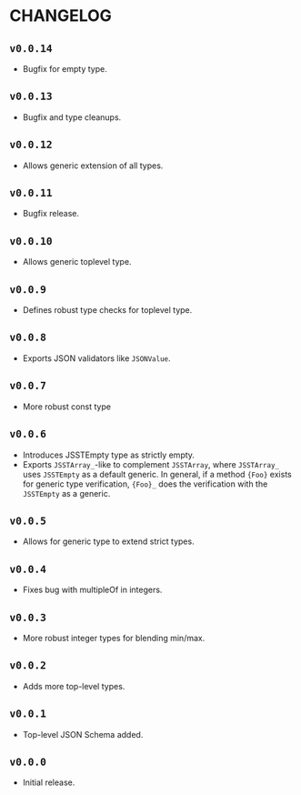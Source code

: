 # CHANGELOG

## `v0.0.14`

* Bugfix for empty type.

## `v0.0.13`

* Bugfix and type cleanups.

## `v0.0.12`

* Allows generic extension of all types.

## `v0.0.11`

* Bugfix release.

## `v0.0.10`

* Allows generic toplevel type.

## `v0.0.9`

* Defines robust type checks for toplevel type.

## `v0.0.8`

* Exports JSON validators like `JSONValue`.

## `v0.0.7`

* More robust const type

## `v0.0.6`

* Introduces JSSTEmpty type as strictly empty.
* Exports `JSSTArray_`-like to complement `JSSTArray`, where `JSSTArray_` uses `JSSTEmpty` as a default generic. In general, if a method `{Foo}` exists for generic type verification, `{Foo}_` does the verification with the `JSSTEmpty` as a generic. 

## `v0.0.5`

* Allows for generic type to extend strict types.

## `v0.0.4`

* Fixes bug with multipleOf in integers.

## `v0.0.3`

* More robust integer types for blending min/max.

## `v0.0.2`

* Adds more top-level types.

## `v0.0.1`

* Top-level JSON Schema added.

## `v0.0.0`

* Initial release.